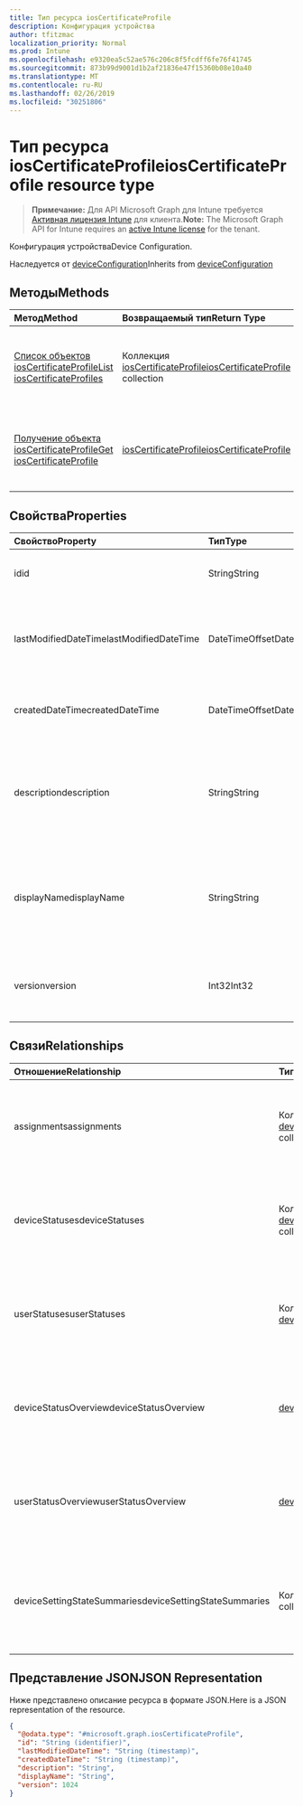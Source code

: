 ```yaml
---
title: Тип ресурса iosCertificateProfile
description: Конфигурация устройства
author: tfitzmac
localization_priority: Normal
ms.prod: Intune
ms.openlocfilehash: e9320ea5c52ae576c206c8f5fcdff6fe76f41745
ms.sourcegitcommit: 873b99d9001d1b2af21836e47f15360b08e10a40
ms.translationtype: MT
ms.contentlocale: ru-RU
ms.lasthandoff: 02/26/2019
ms.locfileid: "30251806"
---
```

# <a name="ioscertificateprofile-resource-type"></a><span data-ttu-id="8881e-103">Тип ресурса iosCertificateProfile</span><span class="sxs-lookup"><span data-stu-id="8881e-103">iosCertificateProfile resource type</span></span>

> <span data-ttu-id="8881e-104">**Примечание:** Для API Microsoft Graph для Intune требуется [Активная лицензия Intune](https://go.microsoft.com/fwlink/?linkid=839381) для клиента.</span><span class="sxs-lookup"><span data-stu-id="8881e-104">**Note:** The Microsoft Graph API for Intune requires an [active Intune license](https://go.microsoft.com/fwlink/?linkid=839381) for the tenant.</span></span>

<span data-ttu-id="8881e-105">Конфигурация устройства</span><span class="sxs-lookup"><span data-stu-id="8881e-105">Device Configuration.</span></span>


<span data-ttu-id="8881e-106">Наследуется от [deviceConfiguration](../resources/intune-deviceconfig-deviceconfiguration.md)</span><span class="sxs-lookup"><span data-stu-id="8881e-106">Inherits from [deviceConfiguration](../resources/intune-deviceconfig-deviceconfiguration.md)</span></span>

## <a name="methods"></a><span data-ttu-id="8881e-107">Методы</span><span class="sxs-lookup"><span data-stu-id="8881e-107">Methods</span></span>
|<span data-ttu-id="8881e-108">Метод</span><span class="sxs-lookup"><span data-stu-id="8881e-108">Method</span></span>|<span data-ttu-id="8881e-109">Возвращаемый тип</span><span class="sxs-lookup"><span data-stu-id="8881e-109">Return Type</span></span>|<span data-ttu-id="8881e-110">Описание</span><span class="sxs-lookup"><span data-stu-id="8881e-110">Description</span></span>|
|:---|:---|:---|
|[<span data-ttu-id="8881e-111">Список объектов iosCertificateProfile</span><span class="sxs-lookup"><span data-stu-id="8881e-111">List iosCertificateProfiles</span></span>](../api/intune-deviceconfig-ioscertificateprofile-list.md)|<span data-ttu-id="8881e-112">Коллекция [iosCertificateProfile](../resources/intune-deviceconfig-ioscertificateprofile.md)</span><span class="sxs-lookup"><span data-stu-id="8881e-112">[iosCertificateProfile](../resources/intune-deviceconfig-ioscertificateprofile.md) collection</span></span>|<span data-ttu-id="8881e-113">Список свойств и связей объектов [iosCertificateProfile](../resources/intune-deviceconfig-ioscertificateprofile.md).</span><span class="sxs-lookup"><span data-stu-id="8881e-113">List properties and relationships of the [iosCertificateProfile](../resources/intune-deviceconfig-ioscertificateprofile.md) objects.</span></span>|
|[<span data-ttu-id="8881e-114">Получение объекта iosCertificateProfile</span><span class="sxs-lookup"><span data-stu-id="8881e-114">Get iosCertificateProfile</span></span>](../api/intune-deviceconfig-ioscertificateprofile-get.md)|[<span data-ttu-id="8881e-115">iosCertificateProfile</span><span class="sxs-lookup"><span data-stu-id="8881e-115">iosCertificateProfile</span></span>](../resources/intune-deviceconfig-ioscertificateprofile.md)|<span data-ttu-id="8881e-116">Чтение свойств и связей объекта [iosCertificateProfile](../resources/intune-deviceconfig-ioscertificateprofile.md).</span><span class="sxs-lookup"><span data-stu-id="8881e-116">Read properties and relationships of the [iosCertificateProfile](../resources/intune-deviceconfig-ioscertificateprofile.md) object.</span></span>|

## <a name="properties"></a><span data-ttu-id="8881e-117">Свойства</span><span class="sxs-lookup"><span data-stu-id="8881e-117">Properties</span></span>
|<span data-ttu-id="8881e-118">Свойство</span><span class="sxs-lookup"><span data-stu-id="8881e-118">Property</span></span>|<span data-ttu-id="8881e-119">Тип</span><span class="sxs-lookup"><span data-stu-id="8881e-119">Type</span></span>|<span data-ttu-id="8881e-120">Описание</span><span class="sxs-lookup"><span data-stu-id="8881e-120">Description</span></span>|
|:---|:---|:---|
|<span data-ttu-id="8881e-121">id</span><span class="sxs-lookup"><span data-stu-id="8881e-121">id</span></span>|<span data-ttu-id="8881e-122">String</span><span class="sxs-lookup"><span data-stu-id="8881e-122">String</span></span>|<span data-ttu-id="8881e-123">Ключ объекта.</span><span class="sxs-lookup"><span data-stu-id="8881e-123">Key of the entity.</span></span> <span data-ttu-id="8881e-124">Наследуется от [deviceConfiguration](../resources/intune-deviceconfig-deviceconfiguration.md).</span><span class="sxs-lookup"><span data-stu-id="8881e-124">Inherited from [deviceConfiguration](../resources/intune-deviceconfig-deviceconfiguration.md)</span></span>|
|<span data-ttu-id="8881e-125">lastModifiedDateTime</span><span class="sxs-lookup"><span data-stu-id="8881e-125">lastModifiedDateTime</span></span>|<span data-ttu-id="8881e-126">DateTimeOffset</span><span class="sxs-lookup"><span data-stu-id="8881e-126">DateTimeOffset</span></span>|<span data-ttu-id="8881e-127">Дата и время последнего изменения объекта.</span><span class="sxs-lookup"><span data-stu-id="8881e-127">DateTime the object was last modified.</span></span> <span data-ttu-id="8881e-128">Наследуется от [deviceConfiguration](../resources/intune-deviceconfig-deviceconfiguration.md).</span><span class="sxs-lookup"><span data-stu-id="8881e-128">Inherited from [deviceConfiguration](../resources/intune-deviceconfig-deviceconfiguration.md)</span></span>|
|<span data-ttu-id="8881e-129">createdDateTime</span><span class="sxs-lookup"><span data-stu-id="8881e-129">createdDateTime</span></span>|<span data-ttu-id="8881e-130">DateTimeOffset</span><span class="sxs-lookup"><span data-stu-id="8881e-130">DateTimeOffset</span></span>|<span data-ttu-id="8881e-131">Дата и время создания объекта.</span><span class="sxs-lookup"><span data-stu-id="8881e-131">DateTime the object was created.</span></span> <span data-ttu-id="8881e-132">Наследуется от [deviceConfiguration](../resources/intune-deviceconfig-deviceconfiguration.md).</span><span class="sxs-lookup"><span data-stu-id="8881e-132">Inherited from [deviceConfiguration](../resources/intune-deviceconfig-deviceconfiguration.md)</span></span>|
|<span data-ttu-id="8881e-133">description</span><span class="sxs-lookup"><span data-stu-id="8881e-133">description</span></span>|<span data-ttu-id="8881e-134">String</span><span class="sxs-lookup"><span data-stu-id="8881e-134">String</span></span>|<span data-ttu-id="8881e-135">Указанное администратором описание конфигурации устройства.</span><span class="sxs-lookup"><span data-stu-id="8881e-135">Admin provided description of the Device Configuration.</span></span> <span data-ttu-id="8881e-136">Наследуется от [deviceConfiguration](../resources/intune-deviceconfig-deviceconfiguration.md).</span><span class="sxs-lookup"><span data-stu-id="8881e-136">Inherited from [deviceConfiguration](../resources/intune-deviceconfig-deviceconfiguration.md)</span></span>|
|<span data-ttu-id="8881e-137">displayName</span><span class="sxs-lookup"><span data-stu-id="8881e-137">displayName</span></span>|<span data-ttu-id="8881e-138">String</span><span class="sxs-lookup"><span data-stu-id="8881e-138">String</span></span>|<span data-ttu-id="8881e-139">Указанное администратором имя конфигурации устройства.</span><span class="sxs-lookup"><span data-stu-id="8881e-139">Admin provided name of the device configuration.</span></span> <span data-ttu-id="8881e-140">Наследуется от объекта [deviceConfiguration](../resources/intune-deviceconfig-deviceconfiguration.md)</span><span class="sxs-lookup"><span data-stu-id="8881e-140">Inherited from [deviceConfiguration](../resources/intune-deviceconfig-deviceconfiguration.md)</span></span>|
|<span data-ttu-id="8881e-141">version</span><span class="sxs-lookup"><span data-stu-id="8881e-141">version</span></span>|<span data-ttu-id="8881e-142">Int32</span><span class="sxs-lookup"><span data-stu-id="8881e-142">Int32</span></span>|<span data-ttu-id="8881e-143">Версия конфигурации устройства.</span><span class="sxs-lookup"><span data-stu-id="8881e-143">Version of the device configuration.</span></span> <span data-ttu-id="8881e-144">Наследуется от объекта [deviceConfiguration](../resources/intune-deviceconfig-deviceconfiguration.md)</span><span class="sxs-lookup"><span data-stu-id="8881e-144">Inherited from [deviceConfiguration](../resources/intune-deviceconfig-deviceconfiguration.md)</span></span>|

## <a name="relationships"></a><span data-ttu-id="8881e-145">Связи</span><span class="sxs-lookup"><span data-stu-id="8881e-145">Relationships</span></span>
|<span data-ttu-id="8881e-146">Отношение</span><span class="sxs-lookup"><span data-stu-id="8881e-146">Relationship</span></span>|<span data-ttu-id="8881e-147">Тип</span><span class="sxs-lookup"><span data-stu-id="8881e-147">Type</span></span>|<span data-ttu-id="8881e-148">Описание</span><span class="sxs-lookup"><span data-stu-id="8881e-148">Description</span></span>|
|:---|:---|:---|
|<span data-ttu-id="8881e-149">assignments</span><span class="sxs-lookup"><span data-stu-id="8881e-149">assignments</span></span>|<span data-ttu-id="8881e-150">Коллекция [deviceConfigurationAssignment](../resources/intune-deviceconfig-deviceconfigurationassignment.md)</span><span class="sxs-lookup"><span data-stu-id="8881e-150">[deviceConfigurationAssignment](../resources/intune-deviceconfig-deviceconfigurationassignment.md) collection</span></span>|<span data-ttu-id="8881e-151">Список назначений для профиля конфигурации устройства.</span><span class="sxs-lookup"><span data-stu-id="8881e-151">The list of assignments for the device configuration profile.</span></span> <span data-ttu-id="8881e-152">Наследуется от [deviceConfiguration](../resources/intune-deviceconfig-deviceconfiguration.md).</span><span class="sxs-lookup"><span data-stu-id="8881e-152">Inherited from [deviceConfiguration](../resources/intune-deviceconfig-deviceconfiguration.md)</span></span>|
|<span data-ttu-id="8881e-153">deviceStatuses</span><span class="sxs-lookup"><span data-stu-id="8881e-153">deviceStatuses</span></span>|<span data-ttu-id="8881e-154">Коллекция [deviceConfigurationDeviceStatus](../resources/intune-deviceconfig-deviceconfigurationdevicestatus.md)</span><span class="sxs-lookup"><span data-stu-id="8881e-154">[deviceConfigurationDeviceStatus](../resources/intune-deviceconfig-deviceconfigurationdevicestatus.md) collection</span></span>|<span data-ttu-id="8881e-155">Состояние установки конфигурации для каждого устройства.</span><span class="sxs-lookup"><span data-stu-id="8881e-155">Device configuration installation status by device.</span></span> <span data-ttu-id="8881e-156">Наследуется от [deviceConfiguration](../resources/intune-deviceconfig-deviceconfiguration.md).</span><span class="sxs-lookup"><span data-stu-id="8881e-156">Inherited from [deviceConfiguration](../resources/intune-deviceconfig-deviceconfiguration.md)</span></span>|
|<span data-ttu-id="8881e-157">userStatuses</span><span class="sxs-lookup"><span data-stu-id="8881e-157">userStatuses</span></span>|<span data-ttu-id="8881e-158">Коллекция [deviceConfigurationUserStatus](../resources/intune-deviceconfig-deviceconfigurationuserstatus.md)</span><span class="sxs-lookup"><span data-stu-id="8881e-158">[deviceConfigurationUserStatus](../resources/intune-deviceconfig-deviceconfigurationuserstatus.md) collection</span></span>|<span data-ttu-id="8881e-159">Состояние установки конфигурации устройств пользователем.</span><span class="sxs-lookup"><span data-stu-id="8881e-159">Device configuration installation status by user.</span></span> <span data-ttu-id="8881e-160">Наследуется от [deviceConfiguration](../resources/intune-deviceconfig-deviceconfiguration.md).</span><span class="sxs-lookup"><span data-stu-id="8881e-160">Inherited from [deviceConfiguration](../resources/intune-deviceconfig-deviceconfiguration.md)</span></span>|
|<span data-ttu-id="8881e-161">deviceStatusOverview</span><span class="sxs-lookup"><span data-stu-id="8881e-161">deviceStatusOverview</span></span>|[<span data-ttu-id="8881e-162">deviceConfigurationDeviceOverview</span><span class="sxs-lookup"><span data-stu-id="8881e-162">deviceConfigurationDeviceOverview</span></span>](../resources/intune-deviceconfig-deviceconfigurationdeviceoverview.md)|<span data-ttu-id="8881e-163">Обзор состояния конфигурации по устройствам. Наследуется от [deviceConfiguration](../resources/intune-deviceconfig-deviceconfiguration.md)</span><span class="sxs-lookup"><span data-stu-id="8881e-163">Device Configuration devices status overview Inherited from [deviceConfiguration](../resources/intune-deviceconfig-deviceconfiguration.md)</span></span>|
|<span data-ttu-id="8881e-164">userStatusOverview</span><span class="sxs-lookup"><span data-stu-id="8881e-164">userStatusOverview</span></span>|[<span data-ttu-id="8881e-165">deviceConfigurationUserOverview</span><span class="sxs-lookup"><span data-stu-id="8881e-165">deviceConfigurationUserOverview</span></span>](../resources/intune-deviceconfig-deviceconfigurationuseroverview.md)|<span data-ttu-id="8881e-166">Обзор состояния конфигурации устройств по пользователям. Наследуется от [deviceConfiguration](../resources/intune-deviceconfig-deviceconfiguration.md)</span><span class="sxs-lookup"><span data-stu-id="8881e-166">Device Configuration users status overview Inherited from [deviceConfiguration](../resources/intune-deviceconfig-deviceconfiguration.md)</span></span>|
|<span data-ttu-id="8881e-167">deviceSettingStateSummaries</span><span class="sxs-lookup"><span data-stu-id="8881e-167">deviceSettingStateSummaries</span></span>|<span data-ttu-id="8881e-168">Коллекция [settingStateDeviceSummary](../resources/intune-deviceconfig-settingstatedevicesummary.md)</span><span class="sxs-lookup"><span data-stu-id="8881e-168">[settingStateDeviceSummary](../resources/intune-deviceconfig-settingstatedevicesummary.md) collection</span></span>|<span data-ttu-id="8881e-169">Обзор состояния параметров конфигурации устройств по пользователям. Наследуется от [deviceConfiguration](../resources/intune-deviceconfig-deviceconfiguration.md)</span><span class="sxs-lookup"><span data-stu-id="8881e-169">Device Configuration Setting State Device Summary Inherited from [deviceConfiguration](../resources/intune-deviceconfig-deviceconfiguration.md)</span></span>|

## <a name="json-representation"></a><span data-ttu-id="8881e-170">Представление JSON</span><span class="sxs-lookup"><span data-stu-id="8881e-170">JSON Representation</span></span>
<span data-ttu-id="8881e-171">Ниже представлено описание ресурса в формате JSON.</span><span class="sxs-lookup"><span data-stu-id="8881e-171">Here is a JSON representation of the resource.</span></span>
<!-- {
  "blockType": "resource",
  "keyProperty": "id",
  "@odata.type": "microsoft.graph.iosCertificateProfile"
}
-->
``` json
{
  "@odata.type": "#microsoft.graph.iosCertificateProfile",
  "id": "String (identifier)",
  "lastModifiedDateTime": "String (timestamp)",
  "createdDateTime": "String (timestamp)",
  "description": "String",
  "displayName": "String",
  "version": 1024
}
```



